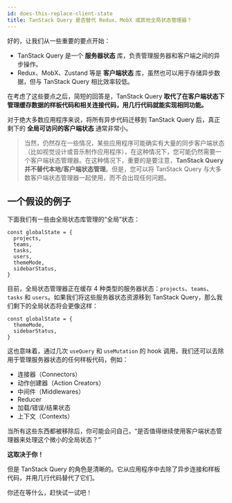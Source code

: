```yaml
---
id: does-this-replace-client-state
title: TanStack Query 是否替代 Redux、MobX 或其他全局状态管理器？
---
```


好的，让我们从一些重要的要点开始：

- TanStack Query 是一个 **服务器状态** 库，负责管理服务器和客户端之间的异步操作。
- Redux、MobX、Zustand 等是 **客户端状态** 库，虽然也可以用于存储异步数据，但与 TanStack Query 相比效率较低。

在考虑了这些要点之后，简短的回答是，TanStack Query **取代了在客户端状态下管理缓存数据的样板代码和相关连接代码，用几行代码就能实现相同功能。**

对于绝大多数应用程序来说，将所有异步代码迁移到 TanStack Query 后，真正剩下的 **全局可访问的客户端状态** 通常非常小。

> 当然，仍然存在一些情况，某些应用程序可能确实有大量的同步客户端状态（比如视觉设计或音乐制作应用程序），在这种情况下，您可能仍然需要一个客户端状态管理器。在这种情况下，重要的是要注意，**TanStack Query 并不替代本地/客户端状态管理**。但是，您可以将 TanStack Query 与大多数客户端状态管理器一起使用，而不会出现任何问题。

## 一个假设的例子

下面我们有一些由全局状态库管理的“全局”状态：

```tsx
const globalState = {
  projects,
  teams,
  tasks,
  users,
  themeMode,
  sidebarStatus,
}
```

目前，全局状态管理器正在缓存 4 种类型的服务器状态：`projects`、`teams`、`tasks` 和 `users`。如果我们将这些服务器状态资源移到 TanStack Query，那么我们剩下的全局状态将会更像这样：

```tsx
const globalState = {
  themeMode,
  sidebarStatus,
}
```

这也意味着，通过几次 `useQuery` 和 `useMutation` 的 hook 调用，我们还可以去除用于管理服务器状态的任何样板代码，例如：

- 连接器（Connectors）
- 动作创建器（Action Creators）
- 中间件（Middlewares）
- Reducer
- 加载/错误/结果状态
- 上下文（Contexts）

当所有这些东西都被移除后，你可能会问自己，“是否值得继续使用客户端状态管理器来处理这个微小的全局状态？”

**这取决于你！**

但是 TanStack Query 的角色是清晰的。它从应用程序中去除了异步连接和样板代码，并用几行代码替代了它们。

你还在等什么，赶快试一试吧！

